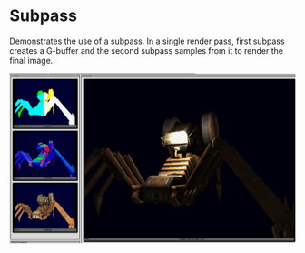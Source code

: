 # Subpass

Demonstrates the use of a subpass. In a single render pass, first subpass creates a G-buffer and the second subpass samples from it to render the final image.

![subpass](subpass.png?raw=true "1")